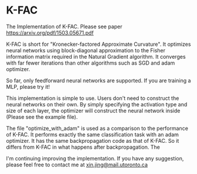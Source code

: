 # K-FAC

The Implementation of K-FAC. Please see paper https://arxiv.org/pdf/1503.05671.pdf

K-FAC is short for "Kronecker-factored Approximate Curvature". It optimizes neural networks using block-diagonal approximation to the Fisher information matrix required in the Natural Gradient algorithm. It converges with far fewer iterations than other algorithms such as SGD and adam optimizer.

So far, only feedforward neural networks are supported. If you are training a MLP, please try it!

This implementation is simple to use. Users don't need to construct the neural networks on their own. By simply specifying the activation type and size of each layer, the optimizer will construct the neural network inside (Please see the example file). 

The file "optimize_with_adam" is used as a comparison to the performance of K-FAC. It performs exactly the same classification task with an adam optimizer. It has the same backpropagation code as that of K-FAC. So it differs from K-FAC in what happens after backpropagation.
The

I'm continuing improving the implementation. If you have any suggestion, please feel free to contact me at xin.jing@mail.utoronto.ca
